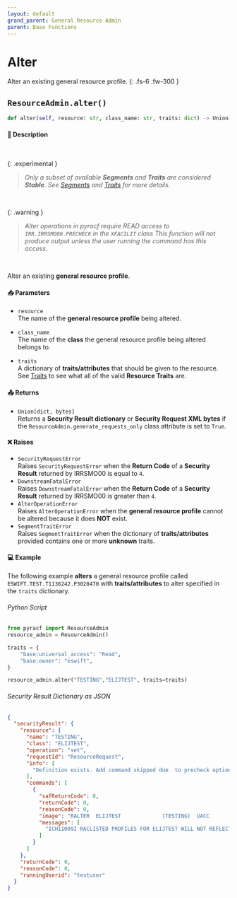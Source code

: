 ```yaml
---
layout: default
grand_parent: General Resource Admin
parent: Base Functions
---
```


# Alter

Alter an existing general resource profile.
{: .fs-6 .fw-300 }

## `ResourceAdmin.alter()`

```python
def alter(self, resource: str, class_name: str, traits: dict) -> Union[dict, bytes]:
```

#### 📄 Description

&nbsp;

{: .experimental }
> _Only a subset of available **Segments** and **Traits** are considered **Stable**. See [Segments](../segments_traits_operators#segments) and [Traits](../segments_traits_operators#traits) for more details._

&nbsp;

{: .warning }
> _Alter operations in pyracf require READ access to `IRR.IRRSMO00.PRECHECK` in the `XFACILIT` class_
> _This function will not produce output unless the user running the command has this access._

&nbsp;

Alter an existing **general resource profile**.

#### 📥 Parameters
* `resource`<br>
  The name of the **general resource profile** being altered.

* `class_name`<br>
  The name of the **class** the general resource profile being altered belongs to.

* `traits`<br>
  A dictionary of **traits/attributes** that should be given to the resource. See [Traits](../segments_traits_operators#traits) to see what all of the valid **Resource Traits** are.

#### 📤 Returns
* `Union[dict, bytes]`<br>
  Returns a **Security Result dictionary** or **Security Request XML bytes** if the `ResourceAdmin.generate_requests_only` class attribute is set to `True`.

#### ❌ Raises
* `SecurityRequestError`<br>
  Raises `SecurityRequestError` when the **Return Code** of a **Security Result** returned by IRRSMO00 is equal to `4`.
* `DownstreamFatalError`<br>
  Raises `DownstreamFatalError` when the **Return Code** of a **Security Result** returned by IRRSMO00 is greater than `4`.
* `AlterOperationError`<br>
  Raises `AlterOperationError` when the **general resource profile** cannot be altered because it does **NOT** exist.
* `SegmentTraitError`<br>
  Raises `SegmentTraitError` when the dictionary of **traits/attributes** provided contains one or more **unknown** traits.

#### 💻 Example

The following example **alters** a general resource profile called `ESWIFT.TEST.T1136242.P3020470` with **traits/attributes** to alter specified in the `traits` dictionary.


###### Python Script

```python
from pyracf import ResourceAdmin
resource_admin = ResourceAdmin()

traits = {
    "base:universal_access": "Read",
    "base:owner": "eswift",
}

resource_admin.alter("TESTING","ELIJTEST", traits=traits)
```

###### Security Result Dictionary as JSON
```json
{
  "securityResult": {
    "resource": {
      "name": "TESTING",
      "class": "ELIJTEST",
      "operation": "set",
      "requestId": "ResourceRequest",
      "info": [
        "Definition exists. Add command skipped due  to precheck option"
      ],
      "commands": [
        {
          "safReturnCode": 0,
          "returnCode": 0,
          "reasonCode": 0,
          "image": "RALTER  ELIJTEST             (TESTING)  UACC        (Read) OWNER       (eswift)",
          "messages": [
            "ICH11009I RACLISTED PROFILES FOR ELIJTEST WILL NOT REFLECT THE UPDATE(S) UNTIL A SETROPTS REFRESH IS ISSUED."
          ]
        }
      ]
    },
    "returnCode": 0,
    "reasonCode": 0,
    "runningUserid": "testuser"
  }
}
```